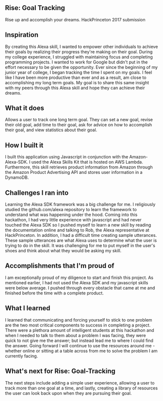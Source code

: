 
## Rise: Goal Tracking
Rise up and accomplish your dreams. 
HackPrinceton 2017 submission 

## Inspiration

By creating this Alexa skill, I wanted to empower other individuals to achieve their goals by realizing their progress they're making on their goal. During my college experience, I struggled with maintaining focus and completing programming projects. I wanted to work for Google but didn't put in the effort necessary to be given the opportunity. Ever since the beginning of my junior year of college, I began tracking the time I spent on my goals. I feel like I have been more productive than ever and as a result, am close to accomplishing my long term goals. My goal is to share this same insight with my peers through this Alexa skill and hope they can achieve their dreams.

## What it does

Allows a user to track one long term goal. They can set a new goal, revise their old goal, add time to their goal, ask for advice on how to accomplish their goal, and view statistics about their goal. 

## How I built it

I built this application using Javascript in conjunction with the Amazon-Alexa-SDK. I used the Alexa Skills Kit that is hosted on AWS Lambda. Furthermore, this skill retrieves product information from Amazon through the Amazon Product Advertising API and stores user information in a DynamoDB.

## Challenges I ran into

Learning the Alexa SDK framework was a big challenge for me. I religiously studied the github.com/alexa repository to learn the framework to understand what was happening under the hood. Coming into this hackathon, I had very little experience with javascript and had never touched the Alexa SDK so I pushed myself to learn a new skill by reading the documentation online and talking to Rob, the Alexa representative at HackPrinceton. In addition, I had a difficult time creating sample utterances. These sample utterances are what Alexa uses to determine what the user is trying to do in the skill. It was challenging for me to put myself in the user's shoes and think about what they would be asking my skill.

## Accomplishments that I'm proud of

I am exceptionally proud of my diligence to start and finish this project. As mentioned earlier, I had not used the Alexa SDK and my javascript skills were below average. I pushed through every obstacle that came at me and finished before the time with a complete product. 

## What I learned

I learned that communicating and forcing yourself to stick to one problem are the two most critical components to success in completing a project. There were a plethora amount of intelligent students at this hackathon and when I needed to talk to them about a problem I was facing, they were quick to not give me the answer; but instead lead me to where I could find the answer. Going forward I will continue to use the resources around me - whether online or sitting at a table across from me to solve the problem I am currently facing.

## What's next for Rise: Goal-Tracking

The next steps include adding a simple user experience, allowing a user to track more than one goal at a time, and lastly, creating a library of resources the user can look back upon when they are pursuing their goal. 
